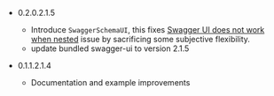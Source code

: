 - 0.2.0.2.1.5

   - Introduce `SwaggerSchemaUI`, this fixes
     [Swagger UI does not work when nested](https://github.com/phadej/servant-swagger-ui/issues/8) issue
     by sacrificing some subjective flexibility.
   - update bundled swagger-ui to version 2.1.5

- 0.1.1.2.1.4

   - Documentation and example improvements
